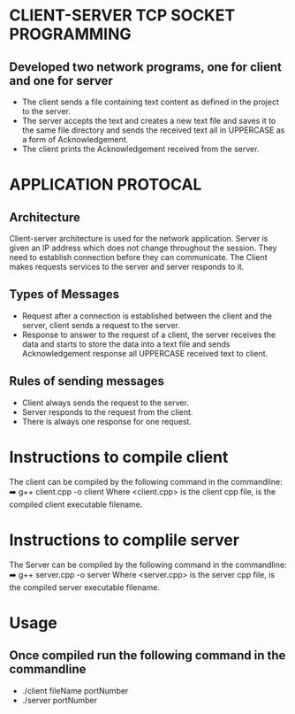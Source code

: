 # CLIENT-SERVER TCP SOCKET PROGRAMMING

## Developed two network programs, one for client and one for server

- The client sends a file containing text content as defined in the project to the server.
- The server accepts the text and creates a new text file and saves it to the same file directory and sends the received text all in UPPERCASE as a form of Acknowledgement.
- The client prints the Acknowledgement received from the server.

# APPLICATION PROTOCAL

## Architecture

Client-server architecture is used for the network application. Server is given an IP address which does not change throughout the session. They need to establish connection before they can communicate. The Client makes requests services to the server and server responds to it.

## Types of Messages

- Request after a connection is established between the client and the server, client sends a request to the server.
- Response to answer to the request of a client, the server receives the data and starts to store the data into a text file and sends Acknowledgement response all UPPERCASE received text to client.

## Rules of sending messages
- Client always sends the request to the server.
- Server responds to the request from the client.
- There is always one response for one request.

# Instructions to compile client
The client can be compiled by the following command in the commandline:
:arrow_right: g++ client.cpp -o client
Where <client.cpp> is the client cpp file, <client> is the compiled client executable filename.

# Instructions to complile server
The Server can be compiled by the following command in the commandline:
:arrow_right: g++ server.cpp -o server
Where <server.cpp> is the server cpp file, <server> is the compiled server executable filename.

# Usage

## Once compiled run the following command in the commandline
- ./client fileName portNumber
- ./server portNumber